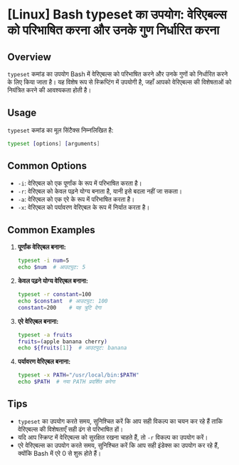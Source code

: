 # [Linux] Bash typeset का उपयोग: वेरिएबल्स को परिभाषित करना और उनके गुण निर्धारित करना

## Overview
`typeset` कमांड का उपयोग Bash में वेरिएबल्स को परिभाषित करने और उनके गुणों को निर्धारित करने के लिए किया जाता है। यह विशेष रूप से स्क्रिप्टिंग में उपयोगी है, जहाँ आपको वेरिएबल्स की विशेषताओं को नियंत्रित करने की आवश्यकता होती है।

## Usage
`typeset` कमांड का मूल सिंटैक्स निम्नलिखित है:

```bash
typeset [options] [arguments]
```

## Common Options
- `-i`: वेरिएबल को एक पूर्णांक के रूप में परिभाषित करता है।
- `-r`: वेरिएबल को केवल पढ़ने योग्य बनाता है, यानी इसे बदला नहीं जा सकता।
- `-a`: वेरिएबल को एक एरे के रूप में परिभाषित करता है।
- `-x`: वेरिएबल को पर्यावरण वेरिएबल के रूप में निर्यात करता है।

## Common Examples
1. **पूर्णांक वेरिएबल बनाना:**
   ```bash
   typeset -i num=5
   echo $num  # आउटपुट: 5
   ```

2. **केवल पढ़ने योग्य वेरिएबल बनाना:**
   ```bash
   typeset -r constant=100
   echo $constant  # आउटपुट: 100
   constant=200    # यह त्रुटि देगा
   ```

3. **एरे वेरिएबल बनाना:**
   ```bash
   typeset -a fruits
   fruits=(apple banana cherry)
   echo ${fruits[1]}  # आउटपुट: banana
   ```

4. **पर्यावरण वेरिएबल बनाना:**
   ```bash
   typeset -x PATH="/usr/local/bin:$PATH"
   echo $PATH  # नया PATH प्रदर्शित करेगा
   ```

## Tips
- `typeset` का उपयोग करते समय, सुनिश्चित करें कि आप सही विकल्प का चयन कर रहे हैं ताकि वेरिएबल्स की विशेषताएँ सही ढंग से परिभाषित हों।
- यदि आप स्क्रिप्ट में वेरिएबल्स को सुरक्षित रखना चाहते हैं, तो `-r` विकल्प का उपयोग करें।
- एरे वेरिएबल्स का उपयोग करते समय, सुनिश्चित करें कि आप सही इंडेक्स का उपयोग कर रहे हैं, क्योंकि Bash में एरे 0 से शुरू होते हैं।
